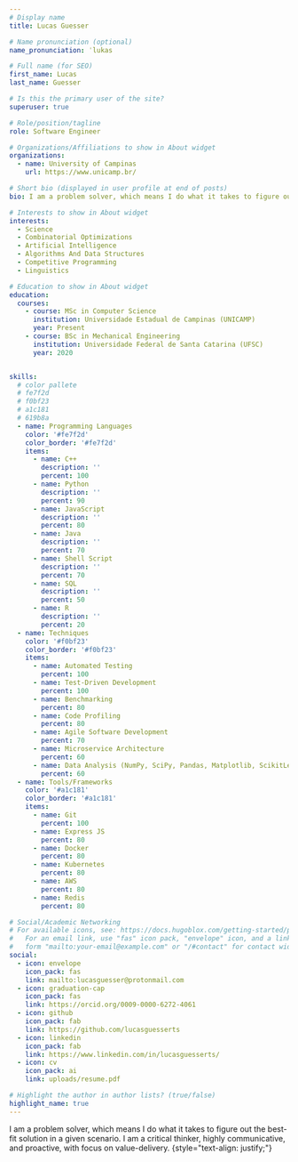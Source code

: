 ```yaml
---
# Display name
title: Lucas Guesser

# Name pronunciation (optional)
name_pronunciation: ˈlukas

# Full name (for SEO)
first_name: Lucas
last_name: Guesser

# Is this the primary user of the site?
superuser: true

# Role/position/tagline
role: Software Engineer

# Organizations/Affiliations to show in About widget
organizations:
  - name: University of Campinas
    url: https://www.unicamp.br/

# Short bio (displayed in user profile at end of posts)
bio: I am a problem solver, which means I do what it takes to figure out the best-fit solution in a given scenario. I am a critical thinker, highly communicative, and proactive, with focus on value-delivery.

# Interests to show in About widget
interests:
  - Science
  - Combinatorial Optimizations
  - Artificial Intelligence
  - Algorithms And Data Structures
  - Competitive Programming
  - Linguistics

# Education to show in About widget
education:
  courses:
    - course: MSc in Computer Science
      institution: Universidade Estadual de Campinas (UNICAMP)
      year: Present
    - course: BSc in Mechanical Engineering
      institution: Universidade Federal de Santa Catarina (UFSC)
      year: 2020


skills:
  # color pallete
  # fe7f2d
  # f0bf23
  # a1c181
  # 619b8a
  - name: Programming Languages
    color: '#fe7f2d'
    color_border: '#fe7f2d'
    items:
      - name: C++
        description: ''
        percent: 100
      - name: Python
        description: ''
        percent: 90
      - name: JavaScript
        description: ''
        percent: 80
      - name: Java
        description: ''
        percent: 70
      - name: Shell Script
        description: ''
        percent: 70
      - name: SQL
        description: ''
        percent: 50
      - name: R
        description: ''
        percent: 20
  - name: Techniques
    color: '#f0bf23'
    color_border: '#f0bf23'
    items:
      - name: Automated Testing
        percent: 100
      - name: Test-Driven Development
        percent: 100
      - name: Benchmarking
        percent: 80
      - name: Code Profiling
        percent: 80
      - name: Agile Software Development
        percent: 70
      - name: Microservice Architecture
        percent: 60
      - name: Data Analysis (NumPy, SciPy, Pandas, Matplotlib, ScikitLearn)
        percent: 60
  - name: Tools/Frameworks
    color: '#a1c181'
    color_border: '#a1c181'
    items:
      - name: Git
        percent: 100
      - name: Express JS
        percent: 80
      - name: Docker
        percent: 80
      - name: Kubernetes
        percent: 80
      - name: AWS
        percent: 80
      - name: Redis
        percent: 80

# Social/Academic Networking
# For available icons, see: https://docs.hugoblox.com/getting-started/page-builder/#icons
#   For an email link, use "fas" icon pack, "envelope" icon, and a link in the
#   form "mailto:your-email@example.com" or "/#contact" for contact widget.
social:
  - icon: envelope
    icon_pack: fas
    link: mailto:lucasguesser@protonmail.com
  - icon: graduation-cap
    icon_pack: fas
    link: https://orcid.org/0009-0000-6272-4061
  - icon: github
    icon_pack: fab
    link: https://github.com/lucasguesserts
  - icon: linkedin
    icon_pack: fab
    link: https://www.linkedin.com/in/lucasguesserts/
  - icon: cv
    icon_pack: ai
    link: uploads/resume.pdf

# Highlight the author in author lists? (true/false)
highlight_name: true
---
```


I am a problem solver, which means I do what it takes to figure out the best-fit solution in a given scenario. I am a critical thinker, highly communicative, and proactive, with focus on value-delivery.
{style="text-align: justify;"}
